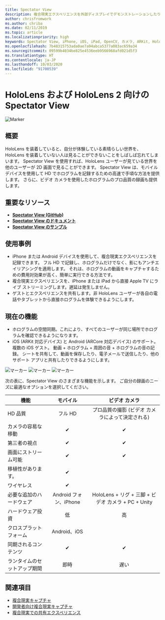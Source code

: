 ```yaml
---
title: Spectator View
description: 複合現実エクスペリエンスを外部ディスプレイでデモンストレーションしたり録画したりする手段として、外部デバイスからのホログラムを視覚化します。
author: chrisfromwork
ms.author: chriba
ms.date: 02/11/2019
ms.topic: article
ms.localizationpriority: high
keywords: Spectator View, iPhone, iOS, iPad, OpenCV, カメラ, ARKit, HoloLens, 複合現実, MixedRealityToolkit, デモ, 記録
ms.openlocfilehash: 7b48315753ada0ae7a94abca5377a083ac659a34
ms.sourcegitcommit: 09599b4034be825e4536eeb9566968afd021d5f3
ms.translationtype: HT
ms.contentlocale: ja-JP
ms.lasthandoff: 10/03/2020
ms.locfileid: "91700539"
---
```

# <a name="spectator-view-for-hololens-and-hololens-2"></a>HoloLens および HoloLens 2 向けの Spectator View

![Marker](images/SpecViewPhoneHero.jpg)

## <a name="overview"></a>概要

HoloLens を装着していると、自分が体験している素晴らしい世界を、HoloLens を装着していない人は見ることができないことをしばしば忘れてしまいます。 Spectator View を使用すれば、HoloLens ユーザーが見ている世界を他のユーザーが 2D 画面で見ることができます。
Spectator View は、モバイル デバイスを使用して HD でホログラムを記録するための高速で手頃な方法を提供します。 さらに、ビデオ カメラを使用したホログラムのプロ品質の録画も提供します。

## <a name="key-resources"></a>重要なリソース

* [**Spectator View (GitHub)**](https://github.com/microsoft/MixedReality-SpectatorView)
* [**Spectator View のドキュメント**](https://microsoft.github.io/MixedReality-SpectatorView/README.html)
* [**Spectator View のサンプル**](https://github.com/microsoft/MixedReality-SpectatorView/tree/master/samples)

## <a name="use-cases"></a>使用事例
* iPhone または Android デバイスを使用して、複合現実エクスペリエンスを記録できます。 フル HD で記録し、ホログラムだけでなく、影にもアンチエイリアシングを適用します。 それは、ホログラムの動画をキャプチャするための費用対効果が高く、簡単に実行できる方法です。
* 複合現実エクスペリエンスを、iPhone または iPad から直接 Apple TV にライブ ストリーミングします。遅延は発生しません。
* ゲストとエクスペリエンスを共有します。非 HoloLens ユーザーが各自の電話やタブレットから直接ホログラムを体験できるようにします。

## <a name="current-features"></a>現在の機能

* ホログラムの空間同期。これにより、すべてのユーザーが同じ場所でホログラムを確認できるようになります。
* iOS (ARKit 対応デバイス) と Android (ARCore 対応デバイス) のサポート。
複数の iOS ゲスト。
動画 + ホログラム + 周囲の音 + ホログラムの音の記録。
シートを共有して、動画を保存したり、電子メールで送信したり、他のサポート アプリと共有したりできるようにします。

![マーカー](images/SpecViewPhoneDemo.jpg)
![マーカー](images/hololensspectatorview-500px.jpg) ![マーカー](images/spectatorview-300px.png)

次の表に、Spectator View のさまざまな機能を示します。 ご自分の録画のニーズに最適なオプションを選択してください。

|      機能                                | モバイル                  |                    ビデオ カメラ              |
|--------------------------------------|:-----------------------:|:-------------------------------------------:|
| HD 品質                           |         フル HD         |        プロ品質の撮影 (ビデオ カメラによって決定される)      |
| カメラの容易な移動                 |            ✔            |                      ✔                      |
| 第三者の視点                    |            ✔            |                      ✔                      |
| 画面にストリーム可能           |            ✔            |                      ✔                      |
| 移植性があります。                             |            ✔            |                                             |
| ワイヤレス                             |            ✔            |                                             |
| 必要な追加のハードウェア         |     Android フォン、iPhone    | HoloLens + リグ + 三脚 + ビデオ カメラ + PC + Unity |
| ハードウェア投資                  |           低            |                     高                    |
| クロスプラットフォーム                       |           Android、iOS   |                                             |
| 同期されるコンテンツ                 |            ✔            |                      ✔                      |
| ランタイムのセットアップ期間               |         即時          |                     遅い                    |
## <a name="see-also"></a>関連項目

* [複合現実キャプチャ](../../mixed-reality-capture.md) 
* [開発者向け複合現実キャプチャ](mixed-reality-capture-for-developers.md)
* [複合現実での共有エクスペリエンス](shared-experiences-in-mixed-reality.md)
